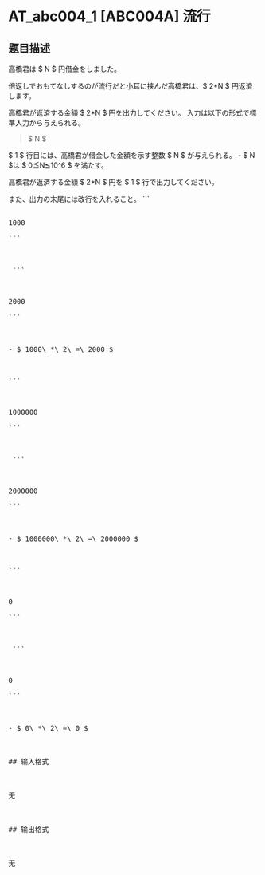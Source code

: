 # AT_abc004_1 [ABC004A] 流行

## 题目描述

[problemUrl]: https://atcoder.jp/contests/abc004/tasks/abc004_1

高橋君は $ N $ 円借金をしました。  
 倍返しでおもてなしするのが流行だと小耳に挟んだ高橋君は、$ 2*N $ 円返済します。  
 高橋君が返済する金額 $ 2*N $ 円を出力してください。 入力は以下の形式で標準入力から与えられる。

> $ N $

 $ 1 $ 行目には、高橋君が借金した金額を示す整数 $ N $ が与えられる。 - $ N $は $ 0≦N≦10^6 $ を満たす。
 
 高橋君が返済する金額 $ 2*N $ 円を $ 1 $ 行で出力してください。  
 また、出力の末尾には改行を入れること。  ```
<pre class="prettyprint linenums">
1000
```

 ```
<pre class="prettyprint linenums">
2000
```

- $ 1000\ *\ 2\ =\ 2000 $
 
```
<pre class="prettyprint linenums">
1000000
```

 ```
<pre class="prettyprint linenums">
2000000
```

- $ 1000000\ *\ 2\ =\ 2000000 $
 
```
<pre class="prettyprint linenums">
0
```

 ```
<pre class="prettyprint linenums">
0
```

- $ 0\ *\ 2\ =\ 0 $

## 输入格式

无

## 输出格式

无